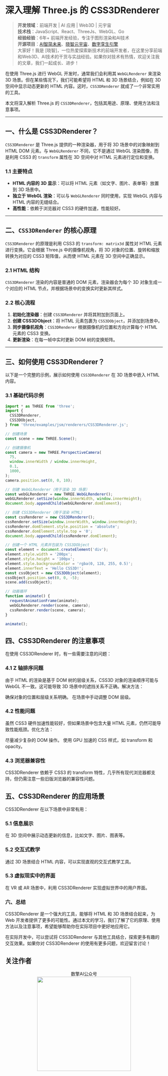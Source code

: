 # 深入理解 Three.js 的 CSS3DRenderer

> **开发领域**：前端开发 | AI 应用 | Web3D | 元宇宙  
> **技术栈**：JavaScript、React、ThreeJs、WebGL、Go  
> **经验经验**：6年+ 前端开发经验，专注于图形渲染和AI技术  
> **开源项目**：[AI智简未来](https://aint.top)、[晓智元宇宙](https://xiaozhi.shop/)、[数字孪生引擎](https://www.shuqin.cc/)   
> 大家好！我是 [晓智]，一位热爱探索新技术的前端开发者，在这里分享前端和Web3D、AI技术的干货与实战经验。如果你对技术有热情，欢迎关注我的文章，我们一起成长、进步！



在使用 Three.js 进行 WebGL 开发时，通常我们会利用其 `WebGLRenderer` 来渲染 3D 场景。但在某些情况下，我们可能希望将 HTML 和 3D 场景结合，例如在 3D 空间中显示动态更新的 HTML 内容。这时，`CSS3DRenderer` 就成了一个非常实用的工具。

本文将深入解析 Three.js 的 `CSS3DRenderer`，包括其用途、原理、使用方法和注意事项。

---

## 一、什么是 CSS3DRenderer？

`CSS3DRenderer` 是 Three.js 提供的一种渲染器，用于将 3D 场景中的对象映射到 HTML DOM 元素。与 `WebGLRenderer` 不同，它不是通过 WebGL 渲染图像，而是利用 CSS3 的 `transform` 属性在 3D 空间中对 HTML 元素进行定位和变换。

### 1.1 主要特点

- **HTML 内容的 3D 显示**：可以将 HTML 元素（如文字、图片、表单等）放置到 3D 场景中。
- **独立于 WebGL 渲染**：可以与 `WebGLRenderer` 同时使用，实现 WebGL 内容与 HTML 内容的无缝结合。
- **高性能**：依赖于浏览器对 CSS3 的硬件加速，性能较好。

---

## 二、`CSS3DRenderer` 的核心原理

`CSS3DRenderer` 的原理是利用 CSS3 的 `transform: matrix3d` 属性对 HTML 元素进行变换。它会根据 Three.js 中的摄像机视角，将 3D 对象的位置、旋转和缩放转换为对应的 CSS3 矩阵值，从而使 HTML 元素在 3D 空间中正确显示。

### 2.1 HTML 结构

`CSS3DRenderer` 渲染的内容是普通的 DOM 元素，渲染器会为每个 3D 对象生成一个对应的 HTML 节点，并根据场景中的变换实时更新其样式。

### 2.2 核心流程

1. **初始化渲染器**：创建 `CSS3DRenderer` 并将其附加到页面上。
2. **创建 CSS3DObject**：将 HTML 元素包裹为 `CSS3DObject`，并添加到场景中。
3. **同步摄像机视角**：`CSS3DRenderer` 根据摄像机的位置和方向计算每个 HTML 元素的 CSS3 变换。
4. **更新渲染**：在每一帧中实时更新 DOM 树的变换矩阵。

---

## 三、如何使用 CSS3DRenderer？

以下是一个完整的示例，展示如何使用 `CSS3DRenderer` 在 3D 场景中嵌入 HTML 内容。

### 3.1 基础代码示例

```javascript
import * as THREE from 'three';
import {
  CSS3DRenderer,
  CSS3DObject,
} from 'three/examples/jsm/renderers/CSS3DRenderer.js';

// 创建场景
const scene = new THREE.Scene();

// 创建摄像机
const camera = new THREE.PerspectiveCamera(
  75,
  window.innerWidth / window.innerHeight,
  0.1,
  1000,
);
camera.position.set(0, 0, 10);

// 创建 WebGLRenderer（用于渲染 3D 场景）
const webGLRenderer = new THREE.WebGLRenderer();
webGLRenderer.setSize(window.innerWidth, window.innerHeight);
document.body.appendChild(webGLRenderer.domElement);

// 创建 CSS3DRenderer（用于渲染 HTML）
const cssRenderer = new CSS3DRenderer();
cssRenderer.setSize(window.innerWidth, window.innerHeight);
cssRenderer.domElement.style.position = 'absolute';
cssRenderer.domElement.style.top = '0';
document.body.appendChild(cssRenderer.domElement);

// 创建一个 HTML 元素并包装为 CSS3DObject
const element = document.createElement('div');
element.style.width = '200px';
element.style.height = '100px';
element.style.backgroundColor = 'rgba(0, 128, 255, 0.5)';
element.innerText = 'Hello CSS3D!';
const cssObject = new CSS3DObject(element);
cssObject.position.set(0, 0, -5);
scene.add(cssObject);

// 动画循环
function animate() {
  requestAnimationFrame(animate);
  webGLRenderer.render(scene, camera);
  cssRenderer.render(scene, camera);
}

animate();
```

## 四、CSS3DRenderer 的注意事项

在使用 CSS3DRenderer 时，有一些需要注意的问题：

### 4.1 Z 轴排序问题

由于 HTML 的渲染是基于 DOM 树的层级关系，CSS3D 对象的渲染顺序可能与 WebGL 不一致。这可能导致 3D 场景中的遮挡关系不正确。解决方法：

确保对象的位置和层级关系明确。
在场景中手动调整 DOM 层级。

### 4.2 性能问题

虽然 CSS3 硬件加速性能较好，但如果场景中包含大量 HTML 元素，仍然可能导致性能瓶颈。优化方法：

尽量减少复杂的 DOM 操作。
使用 GPU 加速的 CSS 样式，如 transform 和 opacity。

### 4.3 浏览器兼容性

CSS3DRenderer 依赖于 CSS3 的 transform 特性，几乎所有现代浏览器都支持，但仍需注意一些旧版浏览器的兼容性问题。

## 五、CSS3DRenderer 的应用场景

CSS3DRenderer 在以下场景中非常有用：

### 5.1 信息展示

在 3D 空间中展示动态更新的信息，比如文字、图片、图表等。

### 5.2 交互式教学

通过 3D 场景结合 HTML 内容，可以实现直观的交互式教学工具。

### 5.3 虚拟现实中的界面

在 VR 或 AR 场景中，利用 CSS3DRenderer 实现虚拟世界中的用户界面。

### 六、总结

CSS3DRenderer 是一个强大的工具，能够将 HTML 和 3D 场景结合起来，为 Web 开发者提供了更多的可能性。通过本文的学习，我们了解了它的原理、使用方法以及注意事项，希望能够帮助你在实际项目中更好地应用它。

在实际开发中，可以尝试将 CSS3DRenderer 与其他工具结合，探索更多有趣的交互效果。如果你对 CSS3DRenderer 的使用有更多问题，欢迎留言讨论！


## 关注作者

<div align="center">数擎AI公众号</div>
<div align="center"> <img src="https://cdn.shuqin.cc/aint/assets/weixin.svg" width = 300 height = 300 /> </div>


